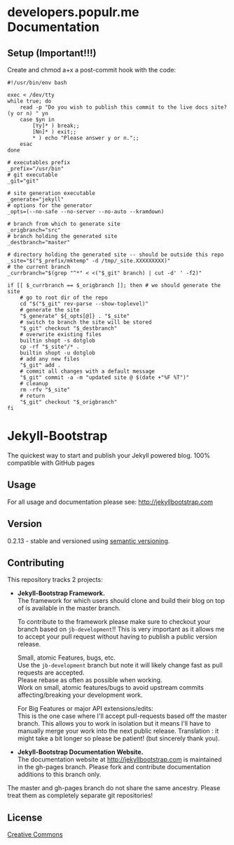 # developers.populr.me Documentation

## Setup (Important!!!)

Create and chmod a+x a post-commit hook with the code:

    #!/usr/bin/env bash

    exec < /dev/tty
    while true; do
        read -p "Do you wish to publish this commit to the live docs site? (y or n) " yn
        case $yn in
            [Yy]* ) break;;
            [Nn]* ) exit;;
            * ) echo "Please answer y or n.";;
        esac
    done

    # executables prefix
    _prefix="/usr/bin"
    # git executable
    _git="git"

    # site generation executable
    _generate="jekyll"
    # options for the generator
    _opts=(--no-safe --no-server --no-auto --kramdown)

    # branch from which to generate site
    _origbranch="src"
    # branch holding the generated site
    _destbranch="master"

    # directory holding the generated site -- should be outside this repo
    _site="$("$_prefix/mktemp" -d /tmp/_site.XXXXXXXXX)"
    # the current branch
    _currbranch="$(grep "^*" < <("$_git" branch) | cut -d' ' -f2)"

    if [[ $_currbranch == $_origbranch ]]; then # we should generate the site
        # go to root dir of the repo
        cd "$("$_git" rev-parse --show-toplevel)"
        # generate the site
        "$_generate" ${_opts[@]} . "$_site"
        # switch to branch the site will be stored
        "$_git" checkout "$_destbranch"
        # overwrite existing files
        builtin shopt -s dotglob
        cp -rf "$_site"/* .
        builtin shopt -u dotglob
        # add any new files
        "$_git" add .
        # commit all changes with a default message
        "$_git" commit -a -m "updated site @ $(date +"%F %T")"
        # cleanup
        rm -rfv "$_site"
        # return
        "$_git" checkout "$_origbranch"
    fi


# Jekyll-Bootstrap

The quickest way to start and publish your Jekyll powered blog. 100% compatible with GitHub pages

## Usage

For all usage and documentation please see: <http://jekyllbootstrap.com>

## Version

0.2.13 - stable and versioned using [semantic versioning](http://semver.org/).

## Contributing 

This repository tracks 2 projects:

- **Jekyll-Bootstrap Framework.**  
  The framework for which users should clone and build their blog on top of is available in the master branch.
  
  To contribute to the framework please make sure to checkout your branch based on `jb-development`!!
  This is very important as it allows me to accept your pull request without having to publish a public version release.
  
  Small, atomic Features, bugs, etc.   
  Use the `jb-development` branch but note it will likely change fast as pull requests are accepted.   
  Please rebase as often as possible when working.   
  Work on small, atomic features/bugs to avoid upstream commits affecting/breaking your development work.
  
  For Big Features or major API extensions/edits:   
  This is the one case where I'll accept pull-requests based off the master branch.
  This allows you to work in isolation but it means I'll have to manually merge your work into the next public release.
  Translation : it might take a bit longer so please be patient! (but sincerely thank you).
 
- **Jekyll-Bootstrap Documentation Website.**    
  The documentation website at <http://jekyllbootstrap.com> is maintained in the gh-pages branch.
  Please fork and contribute documentation additions to this branch only.

The master and gh-pages branch do not share the same ancestry. Please treat them as completely separate git repositories!


## License

[Creative Commons](http://creativecommons.org/licenses/by-nc-sa/3.0/)
